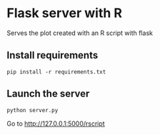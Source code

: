 Flask server with R
===================

Serves the plot created with an R script with flask

Install requirements
--------------------

    pip install -r requirements.txt
    
Launch the server
----------------

    python server.py
    
Go to http://127.0.0.1:5000/rscript
